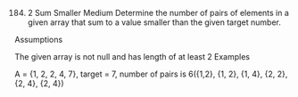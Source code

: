 184. 2 Sum Smaller
Medium
Determine the number of pairs of elements in a given array that sum to a value smaller than the given target number.

Assumptions

The given array is not null and has length of at least 2
Examples

A = {1, 2, 2, 4, 7}, target = 7, number of pairs is 6({1,2}, {1, 2}, {1, 4}, {2, 2}, {2, 4}, {2, 4})
